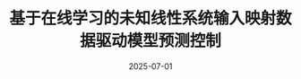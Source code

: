 ---
title: 基于在线学习的未知线性系统输入映射数据驱动模型预测控制
authors:
- Lingyi Yang
- Dewei Li
- Aoyun Ma
- Yugeng Xi
- Ye Pu
- Ying Tan
date: '2025-07-01'
publishDate: '2024-11-30T16:46:11.573016Z'
publication_types:
- article-journal
publication: '*International Journal of Robust and Nonlinear Control*'
volume: '35'
number: '7'
pages: '2537-2565'
--- 